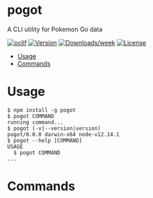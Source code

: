 pogot
=====

A CLI utility for Pokemon Go data

[![oclif](https://img.shields.io/badge/cli-oclif-brightgreen.svg)](https://oclif.io)
[![Version](https://img.shields.io/npm/v/pogot.svg)](https://npmjs.org/package/pogot)
[![Downloads/week](https://img.shields.io/npm/dw/pogot.svg)](https://npmjs.org/package/pogot)
[![License](https://img.shields.io/npm/l/pogot.svg)](https://github.com/ebertsch/pogot/blob/master/package.json)

<!-- toc -->
* [Usage](#usage)
* [Commands](#commands)
<!-- tocstop -->
# Usage
<!-- usage -->
```sh-session
$ npm install -g pogot
$ pogot COMMAND
running command...
$ pogot (-v|--version|version)
pogot/0.0.0 darwin-x64 node-v12.14.1
$ pogot --help [COMMAND]
USAGE
  $ pogot COMMAND
...
```
<!-- usagestop -->
# Commands
<!-- commands -->

<!-- commandsstop -->

